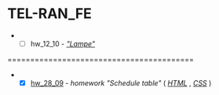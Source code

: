 # TEL-RAN_FE

- - [ ] hw_12_10 - [_"Lampe"_](https://sl101.github.io/TEL-RAN_FE/hw_12_10)

=========================================

- - [x] [hw_28_09](https://sl101.github.io/TEL-RAN_FE/hw_28_09) - _homework "Schedule table"_ ( _[HTML](https://github.com/sl101/TEL-RAN_FE/blob/main/hw_28_09/index.html)_ , _[CSS](https://github.com/sl101/TEL-RAN_FE/blob/main/hw_28_09/style/style.css)_ )
